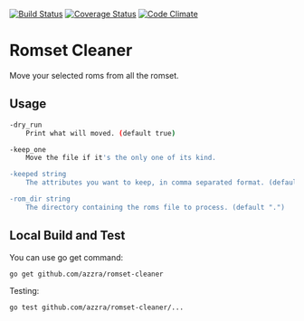 [![Build Status](https://travis-ci.org/azzra/romset-cleaner.png)](https://travis-ci.org/azzra/romset-cleaner)
[![Coverage Status](https://coveralls.io/repos/github/azzra/romset-cleaner/badge.svg?branch=coverage)](https://coveralls.io/github/azzra/romset-cleaner?branch=coverage)
[![Code Climate](https://codeclimate.com/github/azzra/romset-cleaner/badges/gpa.svg)](https://codeclimate.com/github/azzra/romset-cleaner)

# Romset Cleaner

Move your selected roms from all the romset.

## Usage

```sh
-dry_run
    Print what will moved. (default true)

-keep_one
    Move the file if it's the only one of its kind.

-keeped string
    The attributes you want to keep, in comma separated format. (default "french,france,fr,europe,eur,eu,english,en,eng,uk,word,usa,us")

-rom_dir string
    The directory containing the roms file to process. (default ".")
```


## Local Build and Test

You can use go get command: 

    go get github.com/azzra/romset-cleaner

Testing:

    go test github.com/azzra/romset-cleaner/...

